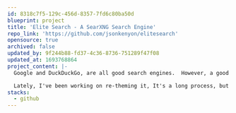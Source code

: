 ```yaml
---
id: 8318c7f5-129c-456d-8357-7fd6c80ba50d
blueprint: project
title: 'Elite Search - A SearXNG Search Engine'
repo_link: 'https://github.com/jsonkenyon/elitesearch'
opensource: true
archived: false
updated_by: 9f244b88-fd37-4c36-8736-751289f47f08
updated_at: 1693768864
project_content: |-
  Google and DuckDuckGo, are all good search engines.  However, a good buddy of mine and I wanted something a bit more private and privacy-focused.  We found SearXNG and how it was open source and it was a meta-search engine.  So I quickly got up a hosting plan with Linode and got it up and running.   It's the no logs, no bullshit, privacy-focused search engine. 

  Lately, I've been working on re-theming it, It's a long process, but once I have it fully skinned I will look deeper into the coding of it to see if I can optimize the customizations that I have done a bit better and continue to provide it free/opensource for others to use a themes.
stacks:
  - github
---
```

